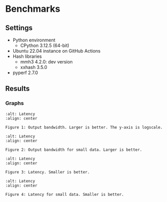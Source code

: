 # Benchmarks

## Settings

- Python environment
  - CPython 3.12.5 (64-bit)
- Ubuntu 22.04 instance on GitHub Actions
- Hash libraries
  - mmh3 4.2.0: dev version
  - xxhash 3.5.0
- pyperf 2.7.0

## Results

### Graphs

```{figure} _static/bandwidth.png
:alt: Latency
:align: center

Figure 1: Output bandwidth. Larger is better. The y-axis is logscale.
```

```{figure} _static/bandwidth_small.png
:alt: Latency
:align: center

Figure 2: Output bandwidth for small data. Larger is better.
```

```{figure} _static/latency.png
:alt: Latency
:align: center

Figure 3: Latency. Smaller is better.
```

```{figure} _static/latency_small.png
:alt: Latency
:align: center

Figure 4: Latency for small data. Smaller is better.
```
